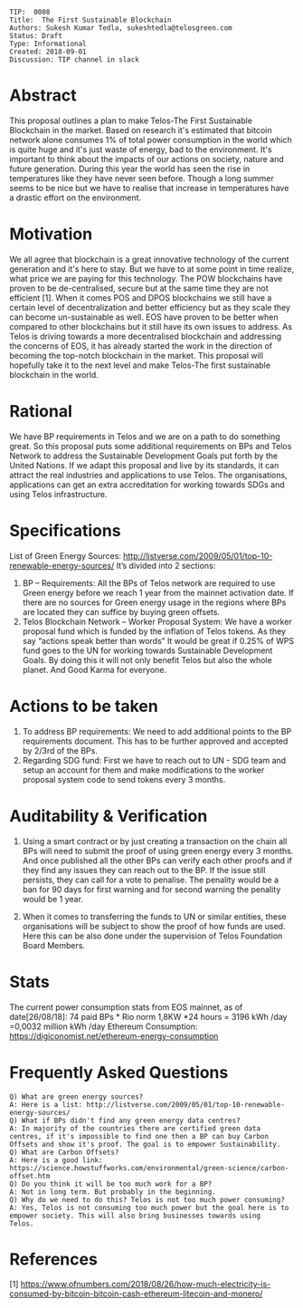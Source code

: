     TIP:  0008
    Title:  The First Sustainable Blockchain
    Authors: Sukesh Kumar Tedla, sukeshtedla@telosgreen.com
    Status: Draft
    Type: Informational
    Created: 2018-09-01
    Discussion: TIP channel in slack
    
# Abstract
This proposal outlines a plan to make Telos-The First Sustainable Blockchain in the market. Based on research it's estimated that bitcoin network alone consumes 1% of total power consumption in the world which is quite huge and it's just waste of energy, bad to the environment. It's important to think about the impacts of our actions on society, nature and future generation. During this year the world has seen the rise in temperatures like they have never seen before. Though a long summer seems to be nice but we have to realise that increase in temperatures have a drastic effort on the environment.

# Motivation
We all agree that blockchain is a great innovative technology of the current generation and it's here to stay. But we have to at some point in time realize, what price we are paying for this technology. The POW blockchains have proven to be de-centralised, secure but at the same time they are not efficient [1]. When it comes POS and DPOS blockchains we still have a certain level of decentralization and better efficiency but as they scale they can become un-sustainable as well. EOS have proven to be better when compared to other blockchains but it still have its own issues to address.
As Telos is driving towards a more decentralised blockchain and addressing the concerns of EOS, it has already started the work in the direction of becoming the top-notch blockchain in the market. This proposal will hopefully take it to the next level and make Telos-The first sustainable blockchain in the world.

# Rational
We have BP requirements in Telos and we are on a path to do something great. So this proposal puts some additional requirements on BPs and Telos Network to address the Sustainable Development Goals put forth by the United Nations. If we adapt this proposal and live by its standards, it can attract the real industries and applications to use Telos. The organisations, applications can get an extra accreditation for working towards SDGs and using Telos infrastructure.

# Specifications
List of Green Energy Sources: http://listverse.com/2009/05/01/top-10-renewable-energy-sources/
It’s divided into 2 sections:
1)	BP – Requirements: All the BPs of Telos network are required to use Green energy before we reach 1 year from the mainnet activation date. If there are no sources for Green energy usage in the regions where BPs are located they can suffice by buying green offsets.
2)	Telos Blockchain Network – Worker Proposal System: We have a worker proposal fund which is funded by the inflation of Telos tokens. As they say “actions speak better than words” It would be great if 0.25% of WPS fund goes to the UN for working towards Sustainable Development Goals. By doing this it will not only benefit Telos but also the whole planet. And Good Karma for everyone.

# Actions to be taken
1)	To address BP requirements: We need to add additional points to the BP requirements document. This has to be further approved and accepted by 2/3rd of the BPs.
2)	Regarding SDG fund: First we have to reach out to UN - SDG team and setup an account for them and make modifications to the worker proposal system code to send tokens every 3 months.

# Auditability & Verification

1) Using a smart contract or by just creating a transaction on the chain all BPs will need to submit the proof of using green energy every 3 months. And once published all the other BPs can verify each other proofs and if they find any issues they can reach out to the BP. If the issue still persists, they can call for a vote to penalise. The penality would be a ban for 90 days for first warning and for second warning the penality would be 1 year.

2) When it comes to transferring the funds to UN or similar entities, these organisations will be subject to show the proof of how funds are used. Here this can be also done under the supervision of Telos Foundation Board Members.

# Stats
The current power consumption stats from EOS mainnet, as of date[26/08/18]:
74 paid BPs * Rio norm 1,8KW *24 hours = 3196 kWh /day =0,0032 million kWh /day
Ethereum Consumption:
https://digiconomist.net/ethereum-energy-consumption

# Frequently Asked Questions

    Q) What are green energy sources?
    A: Here is a list: http://listverse.com/2009/05/01/top-10-renewable-energy-sources/
    Q) What if BPs didn't find any green energy data centres?
    A: In majority of the countries there are certified green data centres, if it's impossible to find one then a BP can buy Carbon            Offsets and show it's proof. The goal is to empower Sustainability.
    Q) What are Carbon Offsets?
    A: Here is a good link: https://science.howstuffworks.com/environmental/green-science/carbon-offset.htm
    Q) Do you think it will be too much work for a BP?
    A: Not in long term. But probably in the beginning.
    Q) Why do we need to do this? Telos is not too much power consuming?
    A: Yes, Telos is not consuming too much power but the goal here is to empower society. This will also bring businesses towards using        Telos.
    
# References
[1] https://www.ofnumbers.com/2018/08/26/how-much-electricity-is-consumed-by-bitcoin-bitcoin-cash-ethereum-litecoin-and-monero/

